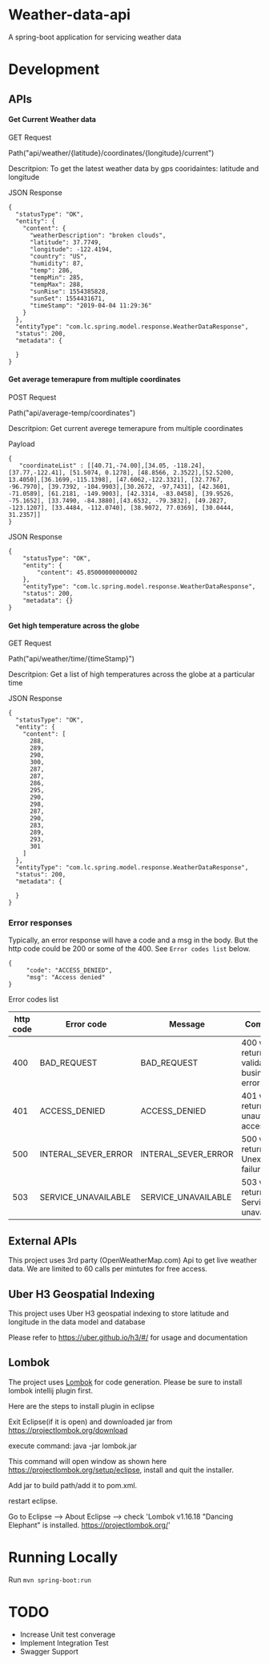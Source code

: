 # Weather-data-api
A spring-boot application for servicing weather data 

# Development
## APIs
#### Get Current Weather data
GET Request

Path("api/weather/{latitude}/coordinates/{longitude}/current")

Descritpion: To get the latest weather data by gps cooridaintes: latitude and longitude


JSON Response
```
{
  "statusType": "OK",
  "entity": {
    "content": {
      "weatherDescription": "broken clouds",
      "latitude": 37.7749,
      "longitude": -122.4194,
      "country": "US",
      "humidity": 87,
      "temp": 286,
      "tempMin": 285,
      "tempMax": 288,
      "sunRise": 1554385828,
      "sunSet": 1554431671,
      "timeStamp": "2019-04-04 11:29:36"
    }
  },
  "entityType": "com.lc.spring.model.response.WeatherDataResponse",
  "status": 200,
  "metadata": {
    
  }
}
```



#### Get average temerapure from multiple coordinates 
POST Request

Path("api/average-temp/coordinates")

Descritpion: Get current averege temerapure from multiple coordinates

Payload

```
{
   "coordinateList" : [[40.71,-74.00],[34.05, -118.24],[37.77,-122.41], [51.5074, 0.1278], [48.8566, 2.3522],[52.5200, 13.4050],[36.1699,-115.1398], [47.6062,-122.3321], [32.7767, -96.7970], [39.7392, -104.9903],[30.2672, -97,7431], [42.3601, -71.0589], [61.2181, -149.9003], [42.3314, -83.0458], [39.9526, -75.1652], [33.7490, -84.3880],[43.6532, -79.3832], [49.2827, -123.1207], [33.4484, -112.0740], [38.9072, 77.0369], [30.0444, 31.2357]]
}
```

JSON Response

```
{
    "statusType": "OK",
    "entity": {
        "content": 45.85000000000002
    },
    "entityType": "com.lc.spring.model.response.WeatherDataResponse",
    "status": 200,
    "metadata": {}
}
```


#### Get high temperature across the globe
GET Request

Path("api/weather/time/{timeStamp}")

Descritpion: Get a list of high temperatures across the globe at a particular time

JSON Response

```
{
  "statusType": "OK",
  "entity": {
    "content": [
      288,
      289,
      290,
      300,
      287,
      287,
      286,
      295,
      290,
      298,
      287,
      290,
      283,
      289,
      293,
      301
    ]
  },
  "entityType": "com.lc.spring.model.response.WeatherDataResponse",
  "status": 200,
  "metadata": {
    
  }
}
```

### Error responses
Typically, an error response will have a code and a msg in the body. But the http code could be 200 or some of the 400. 
See `Error codes list` below. 
```
{
     "code": "ACCESS_DENIED",
     "msg": "Access denied"
}
```

Error codes list

| http code | Error code | Message | Comments |
| ----------|------------|---------| --------- |
| 400| BAD_REQUEST | BAD_REQUEST| 400 will be returned for validation or business error|
| 401| ACCESS_DENIED | ACCESS_DENIED| 401 will be returned for unauthorized access|
| 500| INTERAL_SEVER_ERROR | INTERAL_SEVER_ERROR| 500 will be returned for Unexpected failure|
| 503| SERVICE_UNAVAILABLE | SERVICE_UNAVAILABLE| 503 will be returned for Service unavailable|


## External APIs

This project uses 3rd party (OpenWeatherMap.com) Api to get live weather data. We are limited to 60 calls per mintutes for free access.

## Uber H3 Geospatial Indexing

This project uses Uber H3 geospatial indexing to store latitude and longitude in the data model and database

Please refer to https://uber.github.io/h3/#/ for usage and documentation

## Lombok
The project uses [Lombok](https://projectlombok.org/) for code generation.
Please be sure to install lombok intellij plugin first.

Here are the steps to install plugin in eclipse 


Exit Eclipse(if it is open) and downloaded jar from https://projectlombok.org/download

execute command: java -jar lombok.jar

This command will open window as shown here https://projectlombok.org/setup/eclipse, install and quit the installer.

Add jar to build path/add it to pom.xml.

restart eclipse.

Go to Eclipse --> About Eclipse --> check 'Lombok v1.16.18 "Dancing Elephant" is installed. https://projectlombok.org/'

# Running Locally
Run `mvn spring-boot:run`

# TODO
* Increase Unit test converage
* Implement Integration Test
* Swagger Support
